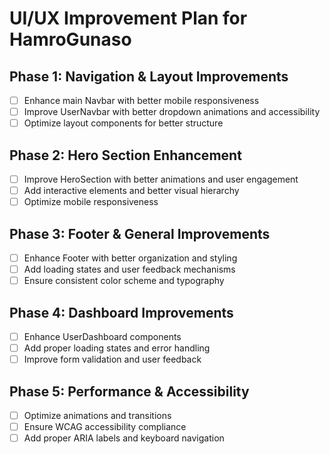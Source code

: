 # UI/UX Improvement Plan for HamroGunaso

## Phase 1: Navigation & Layout Improvements
- [ ] Enhance main Navbar with better mobile responsiveness
- [ ] Improve UserNavbar with better dropdown animations and accessibility
- [ ] Optimize layout components for better structure

## Phase 2: Hero Section Enhancement
- [ ] Improve HeroSection with better animations and user engagement
- [ ] Add interactive elements and better visual hierarchy
- [ ] Optimize mobile responsiveness

## Phase 3: Footer & General Improvements
- [ ] Enhance Footer with better organization and styling
- [ ] Add loading states and user feedback mechanisms
- [ ] Ensure consistent color scheme and typography

## Phase 4: Dashboard Improvements
- [ ] Enhance UserDashboard components
- [ ] Add proper loading states and error handling
- [ ] Improve form validation and user feedback

## Phase 5: Performance & Accessibility
- [ ] Optimize animations and transitions
- [ ] Ensure WCAG accessibility compliance
- [ ] Add proper ARIA labels and keyboard navigation
